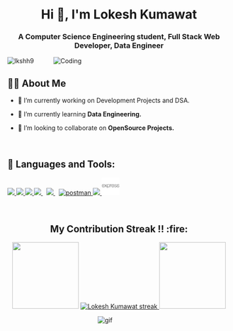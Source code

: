 <h1 align="center">Hi 👋, I'm Lokesh Kumawat</h1>
<h3 align="center">A Computer Science Engineering student, Full Stack Web Developer, Data Engineer</h3>
 <img align="right" alt="Coding" width="400" src="https://media2.giphy.com/media/f3iwJFOVOwuy7K6FFw/giphy.gif?cid=ecf05e47gly0ts9iru73ahkcxn2zwylt4pu5s43tybdzp6dl&rid=giphy.gif&ct=g">


<p align="left"> <img src="https://komarev.com/ghpvc/?username=lkshh9&label=Profile%20views&color=0e75b6&style=flat" alt="lkshh9" /> </p>

## 🙋‍♂️ About Me 

- 🔭  I’m currently working on Development Projects and DSA.

- 🌱 I’m currently learning **Data Engineering.**

- 👯 I’m looking to collaborate on **OpenSource Projects.**

</br>

## 🚀 Languages and Tools:

<p align="left"> 
    <a href="https://developer.mozilla.org/en-US/docs/Web/JavaScript" target="_blank"> <img src="https://img.icons8.com/color/48/000000/javascript.png"/> </a> 
    <a href="https://reactjs.org/" target="_blank"> <img src="https://img.icons8.com/color/48/000000/react-native.png"/> </a>
    <a href="https://www.python.org" target="_blank"> <img src="https://img.icons8.com/color/48/000000/python.png"/> </a> 
    <a style="padding-right:8px;" href="https://nodejs.org" target="_blank"> <img src="https://img.icons8.com/color/48/000000/nodejs.png"/> </a> 
    <a style="padding-right:8px;" href="https://www.mysql.com/" target="_blank"> <img src="https://img.icons8.com/fluent/50/000000/mysql-logo.png"/> </a>
    <a href="https://postman.com" target="_blank"> <img src="https://www.vectorlogo.zone/logos/getpostman/getpostman-icon.svg" alt="postman" width="45" height="45"/> </a>   
    <a href="https://git-scm.com/" target="_blank"> <img src="https://img.icons8.com/color/48/000000/git.png"/> </a> 
    <a href="https://expressjs.com" target="_blank"> <img src="https://raw.githubusercontent.com/devicons/devicon/master/icons/express/express-original-wordmark.svg" alt="express" width="40" height="40"/> </a>
</p>

<br/>

<h2 align="center">My Contribution Streak !! :fire:</h2>

<p align="center">
    <a>
   <img height="150" width="150" src="https://github.com/kishanrajput23/kishanrajput23/blob/main/images/left.png">
    <a href="https://github.com/lkshh9/github-readme-streak-stats">
        <img title="🔥 Get streak stats for your profile at git.io/streak-stats" alt="Lokesh Kumawat streak" src="https://github-readme-streak-stats.herokuapp.com/?user=lkshh9&theme=black-ice&hide_border=true&stroke=0000&background=060A0CD0"/>
   <img height="150" width="150" src="https://github.com/kishanrajput23/kishanrajput23/blob/main/images/right.png">
    </a>
</p>

<div> 
<img src="gif.gif" width="300px" alt=gif align="right"> 
</div>
